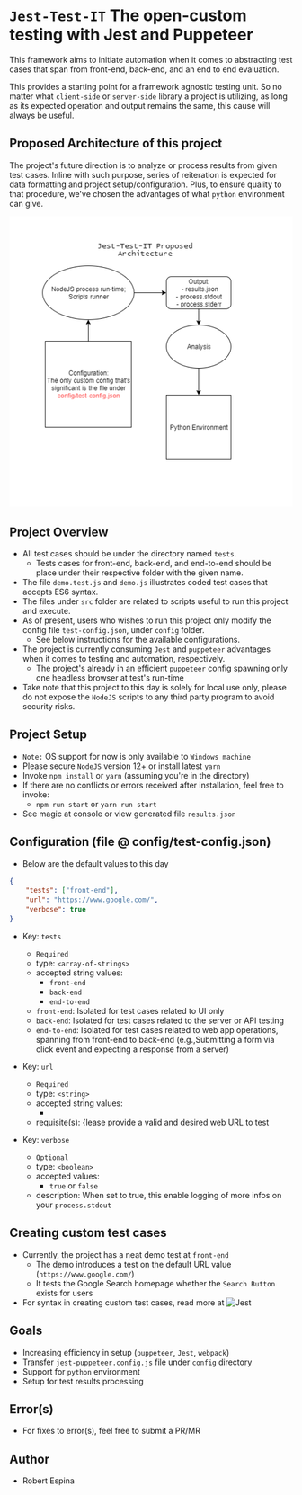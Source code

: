 # `Jest-Test-IT` The open-custom testing with Jest and Puppeteer 
This framework aims to initiate automation when it comes to abstracting test cases 
that span from front-end, back-end, and an end to end evaluation.

This provides a starting point for a framework agnostic testing unit. 
So no matter what `client-side` or `server-side` library a project is utilizing, as long as its expected operation and output remains the same, this cause will always be useful.


## Proposed Architecture of this project

The project's future direction is to analyze or process results from given test cases. Inline with such purpose, series of reiteration is expected for data formatting and project setup/configuration. Plus, to ensure quality to that procedure, we've chosen the advantages of what `python` environment can give.

![](img/jest-test-it-arch.png)


## Project Overview

- All test cases should be under the directory named `tests`.
    - Tests cases for front-end, back-end, and end-to-end should be place under their respective folder with the given name.
- The file `demo.test.js` and `demo.js` illustrates coded test cases that accepts ES6 syntax.
- The files under `src` folder are related to scripts useful to run this project and execute.
- As of present, users who wishes to run this project only modify the config file `test-config.json`, under `config` folder.
    - See below instructions for the available configurations.
- The project is currently consuming `Jest` and `puppeteer` advantages when it comes to testing and automation, respectively.
    - The project's already in an efficient `puppeteer` config spawning only one headless browser at test's run-time 
- Take note that this project to this day is solely for local use only, please do not expose the `NodeJS` scripts to any third party program to avoid security risks.

## Project Setup
- `Note:` OS support for now is only available to `Windows machine`
- Please secure `NodeJS` version 12+ or install latest `yarn`
- Invoke `npm install` or `yarn` (assuming you're in the directory)
- If there are no conflicts or errors received after installation, feel free to invoke:
    - `npm run start` or `yarn run start`
- See magic at console or view generated file `results.json`


## Configuration (file @ config/test-config.json)

- Below are the default values to this day

```json
{
    "tests": ["front-end"],
    "url": "https://www.google.com/",
    "verbose": true
}

```



- Key: `tests`
    - `Required`
    - type: `<array-of-strings>`
    - accepted string values: 
        - `front-end`
        - `back-end`
        - `end-to-end`
    - `front-end`: Isolated for test cases related to UI only
    - `back-end`: Isolated for test cases related to the server or API testing
    - `end-to-end`: Isolated for test cases related to web app operations, spanning from front-end to back-end (e.g.,Submitting a form via click event and expecting a response from a server)
- Key: `url`
    - `Required`
    - type: `<string>`
    - accepted string values:  
        - <any>
    - requisite(s): {lease provide a valid and desired web URL to test

- Key: `verbose`
    - `Optional`
    - type: `<boolean>`
    - accepted values:
        - `true` or `false`
    - description: When set to true, this enable logging of more infos on your `process.stdout`



## Creating custom test cases

- Currently, the project has a neat demo test at `front-end` 
    - The demo introduces a test on the default URL value (`https://www.google.com/`)
    - It tests the Google Search homepage whether the `Search Button` exists for users
- For syntax in creating custom test cases, read more at ![Jest](https://www.google.com/)



## Goals
- Increasing efficiency in setup (`puppeteer`, `Jest`, `webpack`)
- Transfer `jest-puppeteer.config.js` file under `config` directory
- Support for `python` environment
- Setup for test results processing


## Error(s) 
- For fixes to error(s), feel free to submit a PR/MR



## Author 
- Robert Espina